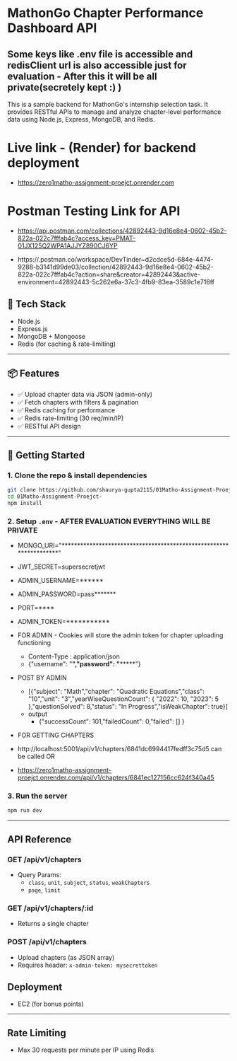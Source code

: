 # MathonGo Chapter Performance Dashboard API

## Some keys like .env file is accessible and redisClient url is also accessible just for evaluation - After this it will be all private(secretely kept :) )
This is a sample backend for MathonGo's internship selection task. It provides RESTful APIs to manage and analyze chapter-level performance data using Node.js, Express, MongoDB, and Redis.

# Live link - (Render) for backend deployment 
  - https://zero1matho-assignment-proejct.onrender.com


# Postman Testing Link for API 
  - https://api.postman.com/collections/42892443-9d16e8e4-0602-45b2-822a-022c7fffab4c?access_key=PMAT-01JX125Q2WPA1AJJYZ890CJ6YP

  - https://.postman.co/workspace/DevTinder~d2cdce5d-684e-4474-9288-b3141d99de03/collection/42892443-9d16e8e4-0602-45b2-822a-022c7fffab4c?action=share&creator=42892443&active-environment=42892443-5c262e6a-37c3-4fb9-83ea-3589c1e716ff

## 🔧 Tech Stack

- Node.js
- Express.js
- MongoDB + Mongoose
- Redis (for caching & rate-limiting)

---

## 📦 Features

- ✅ Upload chapter data via JSON (admin-only)
- ✅ Fetch chapters with filters & pagination
- ✅ Redis caching for performance
- ✅ Redis rate-limiting (30 req/min/IP)
- ✅ RESTful API design

---

## 🚀 Getting Started

### 1. Clone the repo & install dependencies
```bash
git clone https://github.com/shaurya-gupta2115/01Matho-Assignment-Proejct-.git
cd 01Matho-Assignment-Proejct-
npm install
```

### 2. Setup `.env`  - AFTER EVALUATION EVERYTHING WILL BE PRIVATE
- MONGO_URI="*******************************************************************"
- JWT_SECRET=supersecretjwt
- ADMIN_USERNAME=******
- ADMIN_PASSWORD=pass*******
- PORT=****
- ADMIN_TOKEN=***********

- FOR ADMIN - Cookies will store the admin token for chapter uploading functioning
  - Content-Type : application/json
  - {"username": "******","password": "***********"}

- POST BY ADMIN 
  - [{"subject": "Math","chapter": "Quadratic Equations","class": "10","unit": "3","yearWiseQuestionCount": { "2022": 10, "2023": 5 },"questionSolved": 8,"status": "In Progress","isWeakChapter": true}]
  - output
    - {"successCount": 101,"failedCount": 0,"failed": []
}



- FOR GETTING CHAPTERS
 - http://localhost:5001/api/v1/chapters/6841dc6994417fedff3c75d5     can be called OR 
 - https://zero1matho-assignment-proejct.onrender.com/api/v1/chapters/6841ec127156cc624f340a45


### 3. Run the server
```bash
npm run dev
```
---

## API Reference

### GET /api/v1/chapters
- Query Params:
  - `class`, `unit`, `subject`, `status`, `weakChapters`
  - `page`, `limit`

### GET /api/v1/chapters/:id
- Returns a single chapter

### POST /api/v1/chapters
- Upload chapters (as JSON array)
- Requires header: `x-admin-token: mysecrettoken`

## Deployment
- EC2 (for bonus points)

---

## Rate Limiting

- Max 30 requests per minute per IP using Redis
